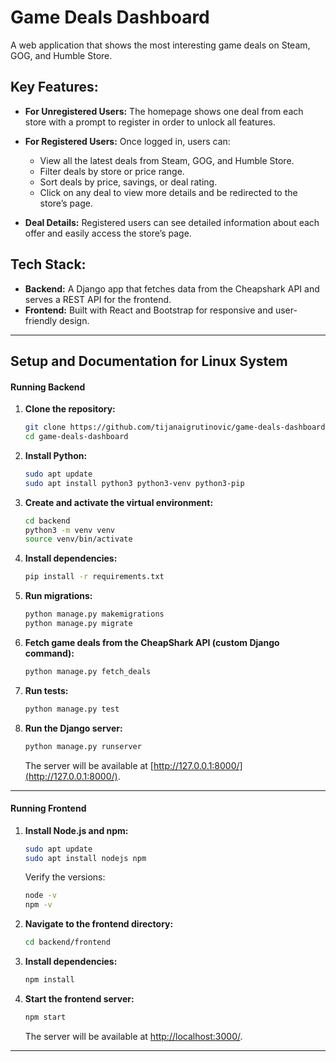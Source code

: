 # Game Deals Dashboard

A web application that shows the most interesting game deals on Steam, GOG, and Humble Store.

## Key Features:

- **For Unregistered Users:** The homepage shows one deal from each store with a prompt to register in order to unlock all features.
  
- **For Registered Users:** Once logged in, users can:
  - View all the latest deals from Steam, GOG, and Humble Store.
  - Filter deals by store or price range.
  - Sort deals by price, savings, or deal rating.
  - Click on any deal to view more details and be redirected to the store’s page.

- **Deal Details:** Registered users can see detailed information about each offer and easily access the store’s page.

## Tech Stack:
- **Backend:** A Django app that fetches data from the Cheapshark API and serves a REST API for the frontend.
- **Frontend:** Built with React and Bootstrap for responsive and user-friendly design.

---

## Setup and Documentation for Linux System

#### Running Backend

1. **Clone the repository:**
    ```bash
    git clone https://github.com/tijanaigrutinovic/game-deals-dashboard.git
    cd game-deals-dashboard
    ```

2. **Install Python:**
    ```bash
    sudo apt update
    sudo apt install python3 python3-venv python3-pip
    ```

3. **Create and activate the virtual environment:**
    ```bash
    cd backend
    python3 -m venv venv
    source venv/bin/activate
    ```

4. **Install dependencies:**
    ```bash
    pip install -r requirements.txt
    ```

5. **Run migrations:**
    ```bash
    python manage.py makemigrations
    python manage.py migrate
    ```

6. **Fetch game deals from the CheapShark API (custom Django command):**
    ```bash
    python manage.py fetch_deals
    ```

7. **Run tests:**
    ```bash
    python manage.py test
    ```

8. **Run the Django server:**
    ```bash
    python manage.py runserver
    ```

   The server will be available at [http://127.0.0.1:8000/](http://127.0.0.1:8000/).

---

#### Running Frontend

1. **Install Node.js and npm:**
    ```bash
    sudo apt update
    sudo apt install nodejs npm
    ```

   Verify the versions:
    ```bash
    node -v
    npm -v
    ```

2. **Navigate to the frontend directory:**
    ```bash
    cd backend/frontend
    ```

3. **Install dependencies:**
    ```bash
    npm install
    ```

4. **Start the frontend server:**
    ```bash
    npm start
    ```

   The server will be available at [http://localhost:3000/](http://localhost:3000/).

---



